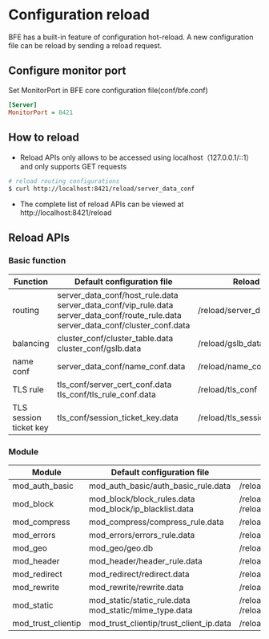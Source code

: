 # Configuration reload

BFE has a built-in feature of configuration hot-reload. A new configuration file can be reload by sending a reload request.

## Configure monitor port

Set MonitorPort in BFE core configuration file(conf/bfe.conf)

```ini
[Server]
MonitorPort = 8421
```

## How to reload

* Reload APIs only allows to be accessed using localhost（127.0.0.1/::1）and only supports GET requests

```bash
# reload routing configurations
$ curl http://localhost:8421/reload/server_data_conf  
```

* The complete list of reload APIs can be viewed at http://localhost:8421/reload

## Reload APIs

### Basic function

| Function               | Default configuration file   | Reload API |
| ---------------------- | ---------------------------- | ----------------- |
| routing                | server_data_conf/host_rule.data<br>server_data_conf/vip_rule.data<br>server_data_conf/route_rule.data<br>server_data_conf/cluster_conf.data | /reload/server_data_conf |
| balancing              | cluster_conf/cluster_table.data<br>cluster_conf/gslb.data | /reload/gslb_data_conf |
| name conf              | server_data_conf/name_conf.data | /reload/name_conf |
| TLS rule               | tls_conf/server_cert_conf.data<br>tls_conf/tls_rule_conf.data | /reload/tls_conf |
| TLS session ticket key | tls_conf/session_ticket_key.data | /reload/tls_session_ticket_key |

### Module

| Module           | Default configuration file | Reload API |
| ----------------------- | ---------------------------- | ----------------- |
| mod_auth_basic     | mod_auth_basic/auth_basic_rule.data | /reload/mod_auth_basic|
| mod_block | mod_block/block_rules.data<br>mod_block/ip_blacklist.data | /reload/mod_block.product_rule_table<br>/reload/mod_block.global_ip_table |
| mod_compress       | mod_compress/compress_rule.data | /reload/mod_compress |
| mod_errors         | mod_errors/errors_rule.data | /reload/mod_errors |
| mod_geo            | mod_geo/geo.db | /reload/mod_geo |
| mod_header              | mod_header/header_rule.data | /reload/mod_header |
| mod_redirect        | mod_redirect/redirect.data | /reload/mod_redirect |
| mod_rewrite          | mod_rewrite/rewrite.data    | /reload/mod_rewrite |
| mod_static         | mod_static/static_rule.data<br>mod_static/mime_type.data | /reload/mod_static<br>/reload/mod_static.mime_type |
| mod_trust_clientip | mod_trust_clientip/trust_client_ip.data | /reload/mod_trust_clientip |
